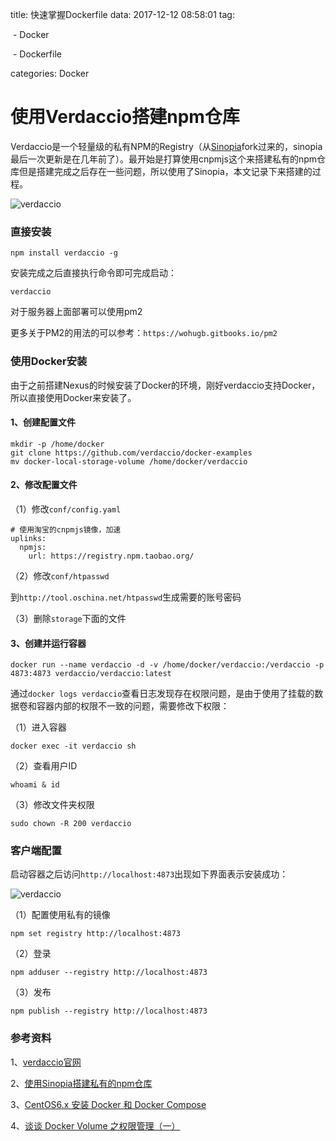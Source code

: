 title: 快速掌握Dockerfile
data:  2017-12-12 08:58:01
tag:

​	- Docker

​	- Dockerfile

categories: Docker



# 使用Verdaccio搭建npm仓库

Verdaccio是一个轻量级的私有NPM的Registry（从[Sinopia](https://github.com/rlidwka/sinopia)fork过来的，sinopia最后一次更新是在几年前了）。最开始是打算使用cnpmjs这个来搭建私有的npm仓库但是搭建完成之后存在一些问题，所以使用了Sinopia，本文记录下来搭建的过程。

![verdaccio](http://blog.devzeng.com/images/verdaccio/logo.png)

### 直接安装

```
npm install verdaccio -g

```

安装完成之后直接执行命令即可完成启动：

`verdaccio`

对于服务器上面部署可以使用pm2

更多关于PM2的用法的可以参考：`https://wohugb.gitbooks.io/pm2`

### 使用Docker安装

由于之前搭建Nexus的时候安装了Docker的环境，刚好verdaccio支持Docker，所以直接使用Docker来安装了。

#### 1、创建配置文件

```
mkdir -p /home/docker
git clone https://github.com/verdaccio/docker-examples
mv docker-local-storage-volume /home/docker/verdaccio

```

#### 2、修改配置文件

（1）修改`conf/config.yaml`

```
# 使用淘宝的cnpmjs镜像，加速
uplinks:
  npmjs:
    url: https://registry.npm.taobao.org/

```

（2）修改`conf/htpasswd`

到`http://tool.oschina.net/htpasswd`生成需要的账号密码

（3）删除`storage`下面的文件

#### 3、创建并运行容器

```
docker run --name verdaccio -d -v /home/docker/verdaccio:/verdaccio -p 4873:4873 verdaccio/verdaccio:latest

```

通过`docker logs verdaccio`查看日志发现存在权限问题，是由于使用了挂载的数据卷和容器内部的权限不一致的问题，需要修改下权限：

（1）进入容器

```
docker exec -it verdaccio sh

```

（2）查看用户ID

```
whoami & id

```

（3）修改文件夹权限

```
sudo chown -R 200 verdaccio

```

### 客户端配置

启动容器之后访问`http://localhost:4873`出现如下界面表示安装成功：

![verdaccio](http://blog.devzeng.com/images/verdaccio/demo.png)

（1）配置使用私有的镜像

```
npm set registry http://localhost:4873

```

（2）登录

```
npm adduser --registry http://localhost:4873

```

（3）发布

```
npm publish --registry http://localhost:4873

```

### 参考资料

1、[verdaccio官网](http://www.verdaccio.org/)

2、[使用Sinopia搭建私有的npm仓库](https://github.com/Pines-Cheng/blog/issues/1)

3、[CentOS6.x 安装 Docker 和 Docker Compose](http://blog.csdn.net/kinginblue/article/details/73527832)

4、[谈谈 Docker Volume 之权限管理（一）](https://yq.aliyun.com/articles/53990)